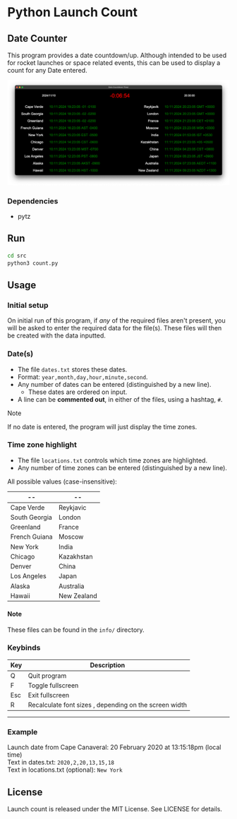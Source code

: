 # Python Launch Count
## Date Counter
This program provides a date countdown/up. Although intended to be used for rocket launches or space related events, this can be used to display a count for any Date entered.

![Launch Count](docs/images/demo_image.png)

### Dependencies
* pytz


## Run
```bash
cd src
python3 count.py
```

## Usage
### Initial setup
On initial run of this program, if *any* of the required files aren't present, you will be asked to enter the required data for the file(s). These files will then be created with the data inputted.

### Date(s)
* The file `dates.txt` stores these dates.
* Format: `year,month,day,hour,minute,second`.
* Any number of dates can be entered (distinguished by a new line).
  * These dates are ordered on input.
* A line can be **commented out**, in either of the files, using a hashtag, `#`.

> [!note]
> If no date is entered, the program will just display the time zones.

### Time zone highlight
* The file `locations.txt` controls which time zones are highlighted.
* Any number of time zones can be entered (distinguished by a new line).

All possible values (case-insensitive):

|--|--|
|--|--|
|Cape Verde|Reykjavic|
South Georgia|London|
Greenland|France|
French Guiana|Moscow|
New York|India|
Chicago|Kazakhstan|
Denver|China|
Los Angeles|Japan|
Alaska|Australia|
Hawaii|New Zealand|


#### Note
These files can be found in the `info/` directory.

### Keybinds
|Key|Description|
|--|--|
|Q|Quit program|
|F|Toggle fullscreen|
|Esc|Exit fullscreen|
|R|Recalculate font sizes , depending on the screen width|

---
### Example
Launch date from Cape Canaveral: 20 February 2020 at 13:15:18pm (local time)
<br/>
Text in dates.txt: `2020,2,20,13,15,18`
<br/>
Text in locations.txt (optional): `New York`

## License
Launch count is released under the MIT License. See LICENSE for details.
